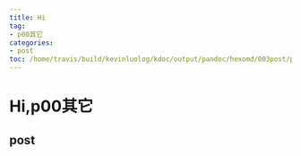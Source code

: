 ```yaml
---
title: Hi
tag: 
- p00其它
categories:
- post
toc: /home/travis/build/kevinluolog/kdoc/output/pandoc/hexomd/003post/p00其它/
---
```

<h1 id="hip00其它">Hi,p00其它</h1>
<h2 id="post">post</h2>
